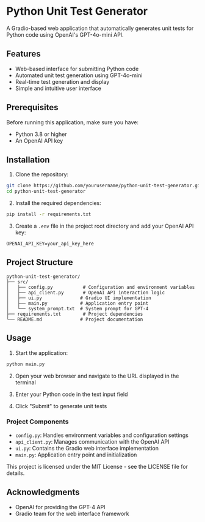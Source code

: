 # Python Unit Test Generator

A Gradio-based web application that automatically generates unit tests for Python code using OpenAI's GPT-4o-mini API.

## Features

- Web-based interface for submitting Python code
- Automated unit test generation using GPT-4o-mini
- Real-time test generation and display
- Simple and intuitive user interface

## Prerequisites

Before running this application, make sure you have:

- Python 3.8 or higher
- An OpenAI API key

## Installation

1. Clone the repository:
```bash
git clone https://github.com/yourusername/python-unit-test-generator.git
cd python-unit-test-generator
```

2. Install the required dependencies:
```bash
pip install -r requirements.txt
```

3. Create a `.env` file in the project root directory and add your OpenAI API key:
```env
OPENAI_API_KEY=your_api_key_here
```

## Project Structure

```
python-unit-test-generator/
├── src/
│   ├── config.py           # Configuration and environment variables
│   ├── api_client.py       # OpenAI API interaction logic
│   ├── ui.py              # Gradio UI implementation
│   ├── main.py            # Application entry point
│   └── system_prompt.txt  # System prompt for GPT-4
├── requirements.txt        # Project dependencies
└── README.md              # Project documentation
```

## Usage

1. Start the application:
```bash
python main.py
```

2. Open your web browser and navigate to the URL displayed in the terminal

3. Enter your Python code in the text input field

4. Click "Submit" to generate unit tests

### Project Components

- `config.py`: Handles environment variables and configuration settings
- `api_client.py`: Manages communication with the OpenAI API
- `ui.py`: Contains the Gradio web interface implementation
- `main.py`: Application entry point and initialization


This project is licensed under the MIT License - see the LICENSE file for details.

## Acknowledgments

- OpenAI for providing the GPT-4 API
- Gradio team for the web interface framework
